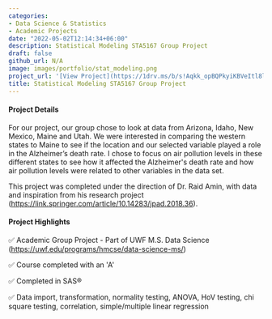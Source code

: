```yaml
---
categories:
- Data Science & Statistics
- Academic Projects
date: "2022-05-02T12:14:34+06:00"
description: Statistical Modeling STA5167 Group Project
draft: false
github_url: N/A
image: images/portfolio/stat_modeling.png
project_url: '[View Project](https://1drv.ms/b/s!Aqkk_opBQPkyiKBVeItl8lfW7vy6wQ?e=naeU6l)'
title: Statistical Modeling STA5167 Group Project
---
```


#### Project Details

For our project, our group chose to look at data from Arizona, Idaho, New Mexico, Maine and Utah. We were interested in comparing the western states to Maine to see if the location and our selected variable played a role in the Alzheimer’s death rate. I chose to focus on air pollution levels in these different states to see how it affected the Alzheimer's death rate and how air pollution levels were related to other variables in the data set.

This project was completed under the direction of Dr. Raid Amin, with data and inspiration from his research project (https://link.springer.com/article/10.14283/jpad.2018.36). 

#### Project Highlights

✅ Academic Group Project - Part of UWF M.S. Data Science (https://uwf.edu/programs/hmcse/data-science-ms/)

✅ Course completed with an 'A'

✅ Completed in SAS®

✅ Data import, transformation, normality testing, ANOVA, HoV testing, chi square testing, correlation, simple/multiple linear regression
